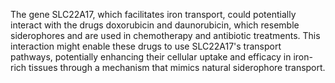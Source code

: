 The gene SLC22A17, which facilitates iron transport, could potentially interact with the drugs doxorubicin and daunorubicin, which resemble siderophores and are used in chemotherapy and antibiotic treatments. This interaction might enable these drugs to use SLC22A17's transport pathways, potentially enhancing their cellular uptake and efficacy in iron-rich tissues through a mechanism that mimics natural siderophore transport.